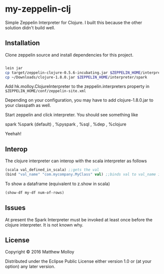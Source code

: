 # my-zeppelin-clj

Simple Zeppelin Interpreter for Clojure.  I built this because the other solution didn't build well.

## Installation

Clone zeppelin source and install dependencies for this project.

```bash

lein jar
cp target/zeppelin-clojure-0.5.6-incubating.jar $ZEPPELIN_HOME/interpreter/spark
cp ~/Downloads/clojure-1.8.0.jar $ZEPPELIN_HOME/interpreter/spark

```

Add hk.molloy.ClojureInterpreter to the zeppelin.interpreters property in ```$ZEPPELIN_HOME/conf/zeppelin-site.xml```

Depending on your configuration, you may have to add clojure-1.8.0.jar to your classpath as well.

Start zeppelin and click interpreter.  You should see something like

spark %spark (default) , %pyspark , %sql , %dep , %clojure

Yeehah!

## Interop

The clojure interpreter can interop with the scala interpreter as follows

```clojure
(scala val_defined_in_scala) ;;gets the val
(bind "val_name" "com.mycompany.MyClass" val) ;;binds val to val_name in the scala interpreter
```

To show a dataframe (equivalent to z.show in scala)

```clojure
(show-df my-df num-of-rows)
```

## Issues

At present the Spark Interpreter must be invoked at least once before the clojure interpreter.  It is not known why.

## License

Copyright © 2016 Matthew Molloy

Distributed under the Eclipse Public License either version 1.0 or (at
your option) any later version.
